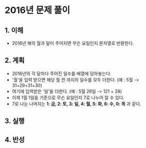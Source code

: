# 2016년 문제 풀이

## 1. 이해
* 2016년 해의 월과 달이 주어지면 무슨 요일인지 문자열로 반환한다.
## 2. 계획
* 2016년의 각 달마다 주어진 일수를 배열에 담아놓는다.
* '월'을 입력 받으면 해당 월 전 까지의 일수를 모두 더한다. (예 : 5월 -> 31+29+31+30)
* 여기에 입력받은 '일'을 더한다. (예 : 5월 28일 -> 121 + 28)
* 이제 1월 1일을 기준으로 무슨 요일인지 7로 나누어 알 수 있다.
* 7로 나눈 나머지는 **1: 금, 2: 토, 3: 일, 4: 월, 5: 화, 6: 수, 0: 목** 과 같다.
## 3. 실행
## 4. 반성